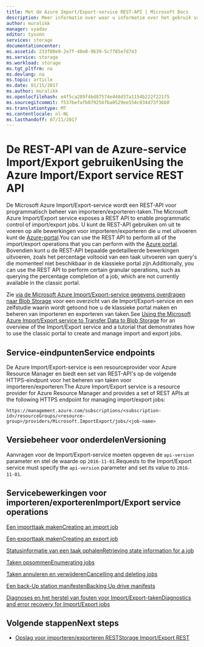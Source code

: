 ```yaml
---
title: Met de Azure Import/Export-service REST-API | Microsoft Docs
description: Meer informatie over waar u informatie over het gebruik van de Azure Import/Export-service REST API, met inbegrip van de procedures voor-en naslagmateriaal vinden.
author: muralikk
manager: syadav
editor: tysonn
services: storage
documentationcenter: 
ms.assetid: 233f80e9-2e7f-48e0-9639-5c7785e7d743
ms.service: storage
ms.workload: storage
ms.tgt_pltfrm: na
ms.devlang: na
ms.topic: article
ms.date: 01/15/2017
ms.author: muralikk
ms.openlocfilehash: e4f5ca289f4bd87574e448d37a1154b222f221f5
ms.sourcegitcommit: f537befafb079256fba0529ee554c034d73f36b0
ms.translationtype: MT
ms.contentlocale: nl-NL
ms.lasthandoff: 07/11/2017
---
```

# <a name="using-the-azure-importexport-service-rest-api"></a><span data-ttu-id="e5bba-103">De REST-API van de Azure-service Import/Export gebruiken</span><span class="sxs-lookup"><span data-stu-id="e5bba-103">Using the Azure Import/Export service REST API</span></span>

<span data-ttu-id="e5bba-104">De Microsoft Azure Import/Export-service wordt een REST-API voor programmatisch beheer van importeren/exporteren-taken.</span><span class="sxs-lookup"><span data-stu-id="e5bba-104">The Microsoft Azure Import/Export service exposes a REST API to enable programmatic control of import/export jobs.</span></span> <span data-ttu-id="e5bba-105">U kunt de REST-API gebruiken om uit te voeren op alle bewerkingen voor importeren/exporteren die u met uitvoeren kunt de [Azure-portal](https://portal.azure.com/).</span><span class="sxs-lookup"><span data-stu-id="e5bba-105">You can use the REST API to perform all of the import/export operations that you can perform with the [Azure portal](https://portal.azure.com/).</span></span> <span data-ttu-id="e5bba-106">Bovendien kunt u de REST-API bepaalde gedetailleerde bewerkingen uitvoeren, zoals het percentage voltooid van een taak uitvoeren van query's die momenteel niet beschikbaar in de klassieke portal zijn.</span><span class="sxs-lookup"><span data-stu-id="e5bba-106">Additionally, you can use the REST API to perform certain granular operations, such as querying the percentage completion of a job, which are not currently available in the classic portal.</span></span>

<span data-ttu-id="e5bba-107">Zie [via de Microsoft Azure Import/Export-service gegevens overdragen naar Blob Storage](storage-import-export-service.md) voor een overzicht van de Import/Export-service en een zelfstudie waarin wordt getoond hoe u de klassieke portal maken en beheren van importeren en exporteren van taken.</span><span class="sxs-lookup"><span data-stu-id="e5bba-107">See [Using the Microsoft Azure Import/Export service to Transfer Data to Blob Storage](storage-import-export-service.md) for an overview of the Import/Export service and a tutorial that demonstrates how to use the classic portal to create and manage import and export jobs.</span></span>

## <a name="service-endpoints"></a><span data-ttu-id="e5bba-108">Service-eindpunten</span><span class="sxs-lookup"><span data-stu-id="e5bba-108">Service endpoints</span></span>

<span data-ttu-id="e5bba-109">De Azure Import/Export-service is een resourceprovider voor Azure Resource Manager en biedt een set van REST-API's op de volgende HTTPS-eindpunt voor het beheren van taken voor importeren/exporteren:</span><span class="sxs-lookup"><span data-stu-id="e5bba-109">The Azure Import/Export service is a resource provider for Azure Resource Manager and provides a set of REST APIs at the following HTTPS endpoint for managing import/export jobs:</span></span>

```
https://management.azure.com/subscriptions/<subscription-id>/resourceGroups/<resource-group>/providers/Microsoft.ImportExport/jobs/<job-name>
```

## <a name="versioning"></a><span data-ttu-id="e5bba-110">Versiebeheer voor onderdelen</span><span class="sxs-lookup"><span data-stu-id="e5bba-110">Versioning</span></span>

<span data-ttu-id="e5bba-111">Aanvragen voor de Import/Export-service moeten opgeven de `api-version` parameter en stel de waarde op `2016-11-01`.</span><span class="sxs-lookup"><span data-stu-id="e5bba-111">Requests to the Import/Export service must specify the `api-version` parameter and set its value to `2016-11-01`.</span></span>

## <a name="importexport-service-operations"></a><span data-ttu-id="e5bba-112">Servicebewerkingen voor importeren/exporteren</span><span class="sxs-lookup"><span data-stu-id="e5bba-112">Import/Export service operations</span></span>

[<span data-ttu-id="e5bba-113">Een importtaak maken</span><span class="sxs-lookup"><span data-stu-id="e5bba-113">Creating an import job</span></span>](storage-import-export-creating-an-import-job.md)

[<span data-ttu-id="e5bba-114">Een exporttaak maken</span><span class="sxs-lookup"><span data-stu-id="e5bba-114">Creating an export job</span></span>](storage-import-export-creating-an-export-job.md)

[<span data-ttu-id="e5bba-115">Statusinformatie van een taak ophalen</span><span class="sxs-lookup"><span data-stu-id="e5bba-115">Retrieving state information for a job</span></span>](storage-import-export-retrieving-state-info-for-a-job.md)

[<span data-ttu-id="e5bba-116">Taken opsommen</span><span class="sxs-lookup"><span data-stu-id="e5bba-116">Enumerating jobs</span></span>](storage-import-export-enumerating-jobs.md)

[<span data-ttu-id="e5bba-117">Taken annuleren en verwijderen</span><span class="sxs-lookup"><span data-stu-id="e5bba-117">Cancelling and deleting jobs</span></span>](storage-import-export-cancelling-and-deleting-jobs.md)

[<span data-ttu-id="e5bba-118">Een back-Up station manifesten</span><span class="sxs-lookup"><span data-stu-id="e5bba-118">Backing Up drive manifests</span></span>](storage-import-export-backing-up-drive-manifests.md)

[<span data-ttu-id="e5bba-119">Diagnoses en het herstel van fouten voor Import/Export-taken</span><span class="sxs-lookup"><span data-stu-id="e5bba-119">Diagnostics and error recovery for Import/Export jobs</span></span>](storage-import-export-diagnostics-and-error-recovery.md)

## <a name="next-steps"></a><span data-ttu-id="e5bba-120">Volgende stappen</span><span class="sxs-lookup"><span data-stu-id="e5bba-120">Next steps</span></span>

* [<span data-ttu-id="e5bba-121">Opslag voor importeren/exporteren REST</span><span class="sxs-lookup"><span data-stu-id="e5bba-121">Storage Import/Export REST</span></span>](/rest/api/storageimportexport)

